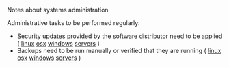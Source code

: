 Notes about systems administration

Administrative tasks to be performed regularly:

 * Security updates provided by the software distributor need to be applied (
   [linux](admin/clients-linux/security-updates)
   [osx](admin/clients-osx/security-updates)
   [windows](admin/clients-windows/security-updates)
   [servers](admin/servers-linux/security-updates) )
 * Backups need to be run manually or verified that they are running (
   [linux](admin/clients-linux/backups)
   [osx](admin/clients-osx/backups)
   [windows](admin/clients-windows/backups)
   [servers](admin/servers-linux/backups) )
